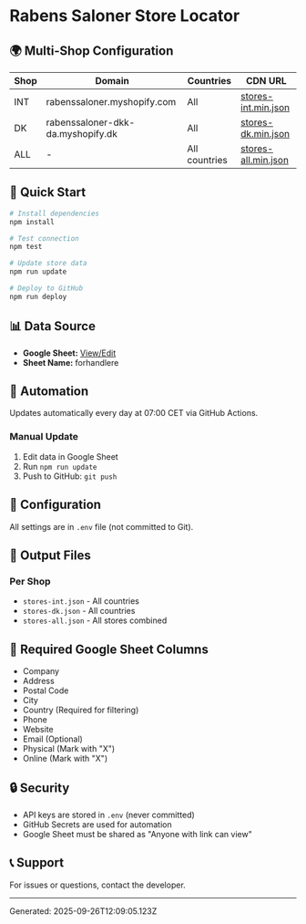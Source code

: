 # Rabens Saloner Store Locator

## 🌍 Multi-Shop Configuration

| Shop | Domain | Countries | CDN URL |
|------|--------|-----------|---------|
| INT | rabenssaloner.myshopify.com | All | [stores-int.min.json](https://cdn.jsdelivr.net/gh/NicoBang/rabens-saloner-store-locator@main/stores-int.min.json) |
| DK | rabenssaloner-dkk-da.myshopify.dk | All | [stores-dk.min.json](https://cdn.jsdelivr.net/gh/NicoBang/rabens-saloner-store-locator@main/stores-dk.min.json) |
| ALL | - | All countries | [stores-all.min.json](https://cdn.jsdelivr.net/gh/NicoBang/rabens-saloner-store-locator@main/stores-all.min.json) |

## 🚀 Quick Start

```bash
# Install dependencies
npm install

# Test connection
npm test

# Update store data
npm run update

# Deploy to GitHub
npm run deploy
```

## 📊 Data Source

- **Google Sheet:** [View/Edit](https://docs.google.com/spreadsheets/d/1hjVPF4fAlZJpdA314T2N-NH1ZU_1kfFn1Htn3FmPcYg)
- **Sheet Name:** forhandlere

## 🔄 Automation

Updates automatically every day at 07:00 CET via GitHub Actions.

### Manual Update

1. Edit data in Google Sheet
2. Run `npm run update`
3. Push to GitHub: `git push`

## 🔧 Configuration

All settings are in `.env` file (not committed to Git).

## 📁 Output Files

### Per Shop
- `stores-int.json` - All countries
- `stores-dk.json` - All countries
- `stores-all.json` - All stores combined

## 📝 Required Google Sheet Columns

- Company
- Address
- Postal Code
- City
- Country (Required for filtering)
- Phone
- Website
- Email (Optional)
- Physical (Mark with "X")
- Online (Mark with "X")

## 🔒 Security

- API keys are stored in `.env` (never committed)
- GitHub Secrets are used for automation
- Google Sheet must be shared as "Anyone with link can view"

## 📞 Support

For issues or questions, contact the developer.

---
Generated: 2025-09-26T12:09:05.123Z
